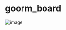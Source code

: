 # goorm_board

![image](https://github.com/Realrealize/goorm_board/assets/75353601/59d755dd-af4d-4f2d-80ae-4801a44b9e3f)
